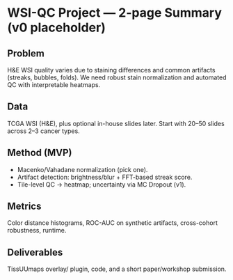 # WSI-QC Project — 2-page Summary (v0 placeholder)

## Problem
H&E WSI quality varies due to staining differences and common artifacts (streaks, bubbles, folds). We need robust stain normalization and automated QC with interpretable heatmaps.

## Data
TCGA WSI (H&E), plus optional in-house slides later. Start with 20–50 slides across 2–3 cancer types.

## Method (MVP)
- Macenko/Vahadane normalization (pick one).
- Artifact detection: brightness/blur + FFT-based streak score.
- Tile-level QC -> heatmap; uncertainty via MC Dropout (v1).

## Metrics
Color distance histograms, ROC-AUC on synthetic artifacts, cross-cohort robustness, runtime.

## Deliverables
TissUUmaps overlay/ plugin, code, and a short paper/workshop submission.
